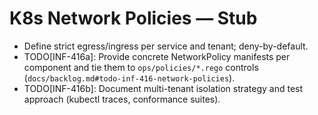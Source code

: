 # K8s Network Policies — Stub

- Define strict egress/ingress per service and tenant; deny-by-default.
- TODO[INF-416a]: Provide concrete NetworkPolicy manifests per component and tie them to `ops/policies/*.rego` controls (`docs/backlog.md#todo-inf-416-network-policies`).
- TODO[INF-416b]: Document multi-tenant isolation strategy and test approach (kubectl traces, conformance suites).
